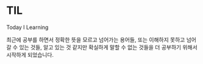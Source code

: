# TIL
Today I Learning

최근에 공부를 하면서 정확한 뜻을 모르고 넘어가는 용어들, 또는 이해하지 못하고 넘어갈 수 있는 것들,
알고 있는 것 같지만 확실하게 말할 수 없는 것들을 더 공부하기 위해서 시작하게 되었습니다.
